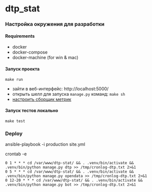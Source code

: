 # dtp_stat

### Настройка окружения для разработки
#### Requirements
- docker
- docker-compose
- docker-machine (for win & mac)
#### Запуск проекта

`make run`

- зайти в веб-интерфейс: http://localhost:5000/
- открыть шелл для запуска `manage.py` команд: `make sh`
- [настроить сборщик метрик](docs/metrics.md)

#### Запуск тестов локально

`make test`

### Deploy

ansible-playbook -i production site.yml


crontab -e
```
0 1 * * * cd /var/www/dtp-stat/ && . .venv/bin/activate && .venv/bin/python manage.py dtp >> /tmp/cronlog-dtp.txt 2>&1
0 5 * * * cd /var/www/dtp-stat/ && . .venv/bin/activate && .venv/bin/python manage.py opendata >> /tmp/cronlog-dtp.txt 2>&1
0 12-20 * * * cd /var/www/dtp-stat/ && . .venv/bin/activate && .venv/bin/python manage.py bot >> /tmp/cronlog-dtp.txt 2>&1
```